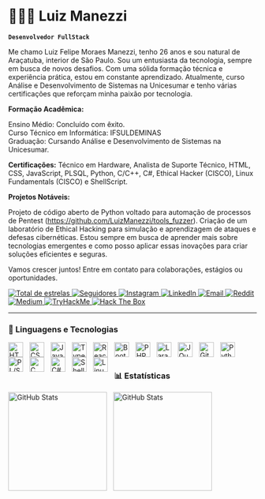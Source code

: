 # 👨🏻‍💻 Luiz Manezzi

**`Desenvolvedor FullStack`**

Me chamo Luiz Felipe Moraes Manezzi, tenho 26 anos e sou natural de Araçatuba, interior de São Paulo. Sou um entusiasta da tecnologia, sempre em busca de novos desafios. Com uma sólida formação técnica e experiência prática, estou em constante aprendizado. Atualmente, curso Análise e Desenvolvimento de Sistemas na Unicesumar e tenho várias certificações que reforçam minha paixão por tecnologia.

<b>Formação Acadêmica:</b>

Ensino Médio: Concluído com êxito.<br>
Curso Técnico em Informática: IFSULDEMINAS<br>
Graduação: Cursando Análise e Desenvolvimento de Sistemas na Unicesumar.<br>

<b>Certificações:</b>
Técnico em Hardware,
Analista de Suporte Técnico,
HTML, CSS, JavaScript,
PLSQL, Python, C/C++, C#,
Ethical Hacker (CISCO),
Linux Fundamentals (CISCO) e
ShellScript.

<b>Projetos Notáveis:</b><br>

Projeto de código aberto de Python voltado para automação de processos de Pentest (https://github.com/LuizManezzi/tools_fuzzer).
Criação de um laboratório de Ethical Hacking para simulação e aprendizagem de ataques e defesas cibernéticas.
Estou sempre em busca de aprender mais sobre tecnologias emergentes e como posso aplicar essas inovações para criar soluções eficientes e seguras.

Vamos crescer juntos!
Entre em contato para colaborações, estágios ou oportunidades.

<p align="left"> 
    <a href="https://github.com/LuizManezzi?tab=repositories&sort=stargazers">
        <img 
            alt="Total de estrelas" 
            title="Total de estrelas GitHub" 
            src="https://custom-icon-badges.demolab.com/github/stars/LuizManezzi?color=55960c&style=for-the-badge&labelColor=488207&logo=star&label=estrelas"
        />
    </a>
    <a href="https://github.com/LuizManezzi?tab=followers">
        <img 
            alt="Seguidores" 
            title="Me siga no GitHub" 
            src="https://custom-icon-badges.demolab.com/github/followers/LuizManezzi?color=236ad3&labelColor=1155ba&style=for-the-badge&logo=github&label=Seguidores&logoColor=white"
        />
    </a>
    <a href="https://www.instagram.com/luiz.moraesm" target="_blank">
    <img 
        alt="Instagram" 
        title="Me siga no Instagram"
        src="https://img.shields.io/badge/Instagram-%23E4405F?style=for-the-badge&logo=instagram&logoColor=white" 
    />
    </a>
    <a href="https://www.linkedin.com/in/luiz-felipe-moraes-manezzi-437869161/" target="_blank">
    <img 
        alt="LinkedIn" 
        title="Me siga no LinkedIn" 
        src="https://img.shields.io/badge/LinkedIn-%230077B5?style=for-the-badge&logo=linkedin&logoColor=white" 
    />
    </a>
    <a href="mailto:felipe_moraess@hotmail.com">
    <img 
        alt="Email" 
        title="Entre em contato por e-mail"
        src="https://img.shields.io/badge/Email-%23D14836?style=for-the-badge&logo=gmail&logoColor=white" 
    />
    </a>
    <a href="https://www.reddit.com/user/SeuUsuario" target="_blank">
    <img 
        alt="Reddit" 
        title="Me siga no Reddit"
        src="https://img.shields.io/badge/Reddit-%23FF4500?style=for-the-badge&logo=reddit&logoColor=white" 
    />
    </a>
    <a href="https://medium.com/@luizmanezzi" target="_blank">
    <img 
        alt="Medium" 
        title="Me siga no Medium"
        src="https://img.shields.io/badge/Medium-%23000000?style=for-the-badge&logo=medium&logoColor=white" 
    />
    </a>
    <a href="https://tryhackme.com/p/LuizManezzi" target="_blank">
    <img 
        alt="TryHackMe" 
        title="Me siga no TryHackMe"
        src="https://img.shields.io/badge/TryHackMe-%230A0A0A?style=for-the-badge&logo=tryhackme&logoColor=white" 
    />
    </a>
    <a href="https://app.hackthebox.com/profile/HTB-E4D8A3618B" target="_blank">
    <img 
        alt="Hack The Box" 
        title="Me siga no Hack The Box"
        src="https://img.shields.io/badge/Hack_The_Box-%23000000?style=for-the-badge&logo=hackthebox&logoColor=white" 
    />
    </a>


</p>

---

### 🤖 Linguagens e Tecnologias

<img 
    align="left" 
    alt="HTML"
    title="HTML" 
    width="30px" 
    style="padding-right: 10px;" 
    src="https://cdn.jsdelivr.net/gh/devicons/devicon@latest/icons/html5/html5-original.svg" 
/>
<img 
    align="left" 
    alt="CSS" 
    title="CSS"
    width="30px" 
    style="padding-right: 10px;" 
    src="https://cdn.jsdelivr.net/gh/devicons/devicon@latest/icons/css3/css3-original.svg" 
/>
<img 
    align="left" 
    alt="JavaScript" 
    title="JavaScript"
    width="30px" 
    style="padding-right: 10px;" 
    src="https://cdn.jsdelivr.net/gh/devicons/devicon@latest/icons/javascript/javascript-original.svg" 
/>
<img 
    align="left" 
    alt="TypeScript"
    title="TypeScript" 
    width="30px" 
    style="padding-right: 10px;" 
    src="https://cdn.jsdelivr.net/gh/devicons/devicon@latest/icons/typescript/typescript-original.svg" 
/>
<img 
    align="left" 
    alt="React"
    title="React" 
    width="30px" 
    style="padding-right: 10px;" 
    src="https://cdn.jsdelivr.net/gh/devicons/devicon@latest/icons/react/react-original.svg" 
/>
<img 
    align="left" 
    alt="Bootstrap"
    title="Bootstrap" 
    width="30px" 
    style="padding-right: 10px;" 
    src="https://cdn.jsdelivr.net/gh/devicons/devicon@latest/icons/bootstrap/bootstrap-original.svg" 
/>
<img 
    align="left" 
    alt="PHP" 
    title="PHP"
    width="30px" 
    style="padding-right: 10px;" 
    src="https://cdn.jsdelivr.net/gh/devicons/devicon@latest/icons/php/php-original.svg" 
/>
<img 
    align="left" 
    alt="Laravel" 
    title="Laravel"
    width="30px" 
    style="padding-right: 10px;" 
    src="https://cdn.jsdelivr.net/gh/devicons/devicon@latest/icons/laravel/laravel-original.svg" 
/>
<img 
    align="left" 
    alt="JQuery" 
    title="JQuery"
    width="30px" 
    style="padding-right: 10px;" 
    src="https://cdn.jsdelivr.net/gh/devicons/devicon@latest/icons/jquery/jquery-original.svg" 
/>
<img 
    align="left" 
    alt="Git" 
    title="Git"
    width="30px" 
    style="padding-right: 10px;" 
    src="https://cdn.jsdelivr.net/gh/devicons/devicon@latest/icons/git/git-original.svg" 
/>
<img 
    align="left" 
    alt="Python" 
    title="Python"
    width="30px" 
    style="padding-right: 10px;" 
    src="https://cdn.jsdelivr.net/gh/devicons/devicon@latest/icons/python/python-original.svg" 
/>
<img 
    align="left" 
    alt="PL/SQL" 
    title="PL/SQL"
    width="30px" 
    style="padding-right: 10px;" 
    src="https://cdn.jsdelivr.net/gh/devicons/devicon@latest/icons/oracle/oracle-original.svg" 
/>
<img 
    align="left" 
    alt="C" 
    title="C"
    width="30px" 
    style="padding-right: 10px;" 
    src="https://cdn.jsdelivr.net/gh/devicons/devicon@latest/icons/c/c-original.svg" 
/>
<img 
    align="left" 
    alt="C#" 
    title="C#"
    width="30px" 
    style="padding-right: 10px;" 
    src="https://cdn.jsdelivr.net/gh/devicons/devicon@latest/icons/csharp/csharp-original.svg" 
/>
<img 
    align="left" 
    alt="Shell Script" 
    title="Shell Script"
    width="30px" 
    style="padding-right: 10px;" 
    src="https://cdn.jsdelivr.net/gh/devicons/devicon@latest/icons/bash/bash-original.svg" 
/>
<img 
    align="left" 
    alt="Linux" 
    title="Linux"
    width="30px" 
    style="padding-right: 10px;" 
    src="https://cdn.jsdelivr.net/gh/devicons/devicon@latest/icons/linux/linux-original.svg" 
/>



<br/>
<br/>

### 📊 Estatísticas

<p>
  <img 
    align="left" 
    alt="GitHub Stats" 
    height="200" 
    style="padding-right: 10px;" 
    src="https://github-readme-stats.vercel.app/api?username=LuizManezzi&show_icons=true&theme=tokyonight&include_all_commits=true&locale=pt-br" 
  />

<img 
      align="left" 
      alt="GitHub Stats" 
      height="200" 
      src="https://github-readme-stats.vercel.app/api/top-langs/?username=LuizManezzi&theme=tokyonight&layout=compact&custom_title=Tecnologias&langs_count=9" 
  />

</p>
